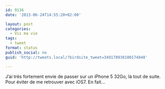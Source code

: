 ```yaml
---
id: 9136
date: '2013-06-24T14:55:20+02:00'

layout: post
categories:
  - Vis ma vie
tags:
  - tweet
format: status
publish_social: no
guid: 'http://tweets.local/?birdsite_tweet=349178938100174848'

---
```


J’ai très fortement envie de passer sur un iPhone 5 32Go, là tout de suite. Pour éviter de me retrouver avec iOS7. En fait…